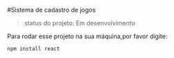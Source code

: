 #Sistema de cadastro de jogos

> status do projeto: Em desenvolvimento

 Para rodar esse projeto na sua máquina,por favor digite:
 
 ```
 npm install react
 ```
 
